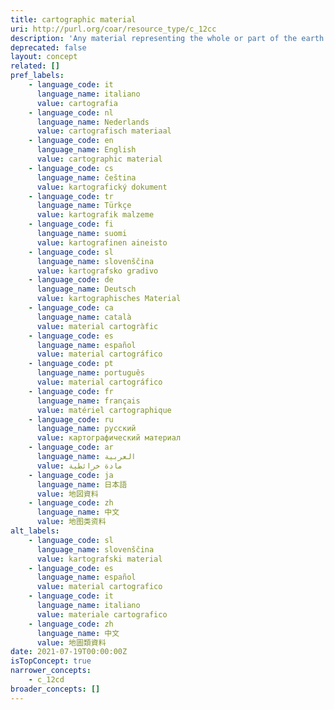 ```yaml
---
title: cartographic material
uri: http://purl.org/coar/resource_type/c_12cc
description: 'Any material representing the whole or part of the earth or any celestial body at any scale. Cartographic materials include two- and three-dimensional maps and plans (including maps of imaginary places); aeronautical, navigational, and celestial charts; atlases; globes; block diagrams; sections; aerial photographs with a cartographic purpose; bird''s-eye views (map views), etc. [Source: http://www.loc.gov/marc/cfmap.html]'
deprecated: false
layout: concept
related: []
pref_labels:
    - language_code: it
      language_name: italiano
      value: cartografia
    - language_code: nl
      language_name: Nederlands
      value: cartografisch materiaal
    - language_code: en
      language_name: English
      value: cartographic material
    - language_code: cs
      language_name: čeština
      value: kartografický dokument
    - language_code: tr
      language_name: Türkçe
      value: kartografik malzeme
    - language_code: fi
      language_name: suomi
      value: kartografinen aineisto
    - language_code: sl
      language_name: slovenščina
      value: kartografsko gradivo
    - language_code: de
      language_name: Deutsch
      value: kartographisches Material
    - language_code: ca
      language_name: català
      value: material cartogràfic
    - language_code: es
      language_name: español
      value: material cartográfico
    - language_code: pt
      language_name: português
      value: material cartográfico
    - language_code: fr
      language_name: français
      value: matériel cartographique
    - language_code: ru
      language_name: русский
      value: картографический материал
    - language_code: ar
      language_name: العربية
      value: مادة خرائطية
    - language_code: ja
      language_name: 日本語
      value: 地図資料
    - language_code: zh
      language_name: 中文
      value: 地图类资料
alt_labels:
    - language_code: sl
      language_name: slovenščina
      value: kartografski material
    - language_code: es
      language_name: español
      value: material cartografico
    - language_code: it
      language_name: italiano
      value: materiale cartografico
    - language_code: zh
      language_name: 中文
      value: 地圖類資料
date: 2021-07-19T00:00:00Z
isTopConcept: true
narrower_concepts:
    - c_12cd
broader_concepts: []
---
```


